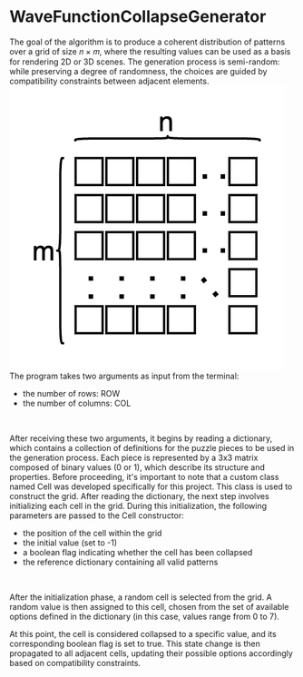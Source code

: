 # WaveFunctionCollapseGenerator
The goal of the algorithm is to produce a coherent distribution of patterns over a grid of size
𝑛 × 𝑚, where the resulting values can be used as a basis for rendering 2D or 3D scenes. The generation process is semi-random: while preserving a degree of randomness, the choices are guided by compatibility constraints between adjacent elements.
<br>
![img.png](img.png)
<br>
The program takes two arguments as input from the terminal:
- the number of rows: ROW
- the number of columns: COL
<br>

After receiving these two arguments, it begins by reading a dictionary, which contains a collection of definitions for the puzzle pieces to be used in the generation process. Each piece is represented by a 3x3 matrix composed of binary values (0 or 1), which describe its structure and properties.
Before proceeding, it's important to note that a custom class named Cell was developed specifically for this project.
This class is used to construct the grid.
After reading the dictionary, the next step involves initializing each cell in the grid. During this initialization, the following parameters are passed to the Cell constructor:
- the position of the cell within the grid
- the initial value (set to -1)
- a boolean flag indicating whether the cell has been collapsed
- the reference dictionary containing all valid patterns
<br>

After the initialization phase, a random cell is selected from the grid.
A random value is then assigned to this cell, chosen from the set of available options defined in the dictionary (in this case, values range from 0 to 7).

At this point, the cell is considered collapsed to a specific value, and its corresponding boolean flag is set to true.
This state change is then propagated to all adjacent cells, updating their possible options accordingly based on compatibility constraints.



